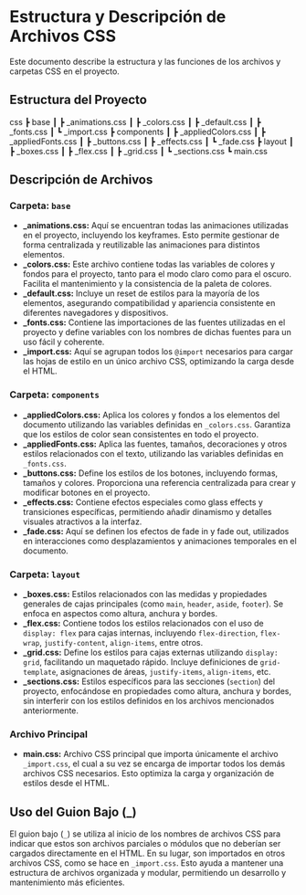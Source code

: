 # Estructura y Descripción de Archivos CSS

Este documento describe la estructura y las funciones de los archivos y carpetas CSS en el proyecto.

## Estructura del Proyecto

css
┣ base
┃ ┣ _animations.css
┃ ┣ _colors.css
┃ ┣ _default.css
┃ ┣ _fonts.css
┃ ┗ _import.css
┣ components
┃ ┣ _appliedColors.css
┃ ┣ _appliedFonts.css
┃ ┣ _buttons.css
┃ ┣ _effects.css
┃ ┗ _fade.css
┣ layout
┃ ┣ _boxes.css
┃ ┣ _flex.css
┃ ┣ _grid.css
┃ ┗ _sections.css
┗ main.css


## Descripción de Archivos

### Carpeta: `base`

- **_animations.css:** Aquí se encuentran todas las animaciones utilizadas en el proyecto, incluyendo los keyframes. Esto permite gestionar de forma centralizada y reutilizable las animaciones para distintos elementos.
- **_colors.css:** Este archivo contiene todas las variables de colores y fondos para el proyecto, tanto para el modo claro como para el oscuro. Facilita el mantenimiento y la consistencia de la paleta de colores.
- **_default.css:** Incluye un reset de estilos para la mayoría de los elementos, asegurando compatibilidad y apariencia consistente en diferentes navegadores y dispositivos.
- **_fonts.css:** Contiene las importaciones de las fuentes utilizadas en el proyecto y define variables con los nombres de dichas fuentes para un uso fácil y coherente.
- **_import.css:** Aquí se agrupan todos los `@import` necesarios para cargar las hojas de estilo en un único archivo CSS, optimizando la carga desde el HTML.

### Carpeta: `components`

- **_appliedColors.css:** Aplica los colores y fondos a los elementos del documento utilizando las variables definidas en `_colors.css`. Garantiza que los estilos de color sean consistentes en todo el proyecto.
- **_appliedFonts.css:** Aplica las fuentes, tamaños, decoraciones y otros estilos relacionados con el texto, utilizando las variables definidas en `_fonts.css`.
- **_buttons.css:** Define los estilos de los botones, incluyendo formas, tamaños y colores. Proporciona una referencia centralizada para crear y modificar botones en el proyecto.
- **_effects.css:** Contiene efectos especiales como glass effects y transiciones específicas, permitiendo añadir dinamismo y detalles visuales atractivos a la interfaz.
- **_fade.css:** Aquí se definen los efectos de fade in y fade out, utilizados en interacciones como desplazamientos y animaciones temporales en el documento.

### Carpeta: `layout`

- **_boxes.css:** Estilos relacionados con las medidas y propiedades generales de cajas principales (como `main`, `header`, `aside`, `footer`). Se enfoca en aspectos como altura, anchura y bordes.
- **_flex.css:** Contiene todos los estilos relacionados con el uso de `display: flex` para cajas internas, incluyendo `flex-direction`, `flex-wrap`, `justify-content`, `align-items`, entre otros.
- **_grid.css:** Define los estilos para cajas externas utilizando `display: grid`, facilitando un maquetado rápido. Incluye definiciones de `grid-template`, asignaciones de áreas, `justify-items`, `align-items`, etc.
- **_sections.css:** Estilos específicos para las secciones (`section`) del proyecto, enfocándose en propiedades como altura, anchura y bordes, sin interferir con los estilos definidos en los archivos mencionados anteriormente.

### Archivo Principal

- **main.css:** Archivo CSS principal que importa únicamente el archivo `_import.css`, el cual a su vez se encarga de importar todos los demás archivos CSS necesarios. Esto optimiza la carga y organización de estilos desde el HTML.

## Uso del Guion Bajo (_)

El guion bajo (`_`) se utiliza al inicio de los nombres de archivos CSS para indicar que estos son archivos parciales o módulos que no deberían ser cargados directamente en el HTML. En su lugar, son importados en otros archivos CSS, como se hace en `_import.css`. Esto ayuda a mantener una estructura de archivos organizada y modular, permitiendo un desarrollo y mantenimiento más eficientes.
